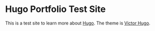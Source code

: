 # Hugo Portfolio Test Site

This is a test site to learn more about [Hugo](https://gohugo.io/). The theme is [Victor Hugo](https://github.com/netlify/victor-hugo).